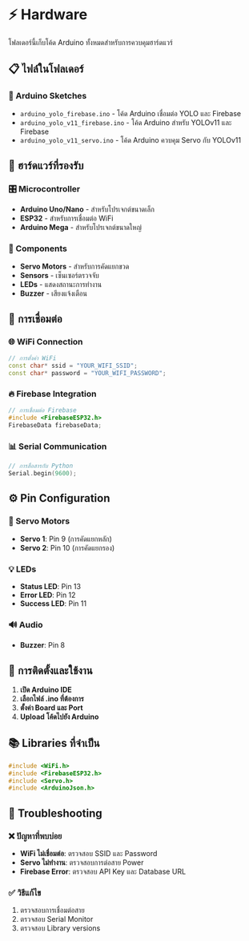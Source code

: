 # ⚡ Hardware

โฟลเดอร์นี้เก็บโค้ด Arduino ทั้งหมดสำหรับการควบคุมฮาร์ดแวร์

## 📋 ไฟล์ในโฟลเดอร์

### 🔌 Arduino Sketches
- `arduino_yolo_firebase.ino` - โค้ด Arduino เชื่อมต่อ YOLO และ Firebase
- `arduino_yolo_v11_firebase.ino` - โค้ด Arduino สำหรับ YOLOv11 และ Firebase
- `arduino_yolo_v11_servo.ino` - โค้ด Arduino ควบคุม Servo กับ YOLOv11

## 🔧 ฮาร์ดแวร์ที่รองรับ

### 🎛️ Microcontroller
- **Arduino Uno/Nano** - สำหรับโปรเจกต์ขนาดเล็ก
- **ESP32** - สำหรับการเชื่อมต่อ WiFi
- **Arduino Mega** - สำหรับโปรเจกต์ขนาดใหญ่

### 🔩 Components
- **Servo Motors** - สำหรับการคัดแยกขวด
- **Sensors** - เซ็นเซอร์ตรวจจับ
- **LEDs** - แสดงสถานะการทำงาน
- **Buzzer** - เสียงแจ้งเตือน

## 📡 การเชื่อมต่อ

### 🌐 WiFi Connection
```cpp
// การตั้งค่า WiFi
const char* ssid = "YOUR_WIFI_SSID";
const char* password = "YOUR_WIFI_PASSWORD";
```

### 🔥 Firebase Integration
```cpp
// การเชื่อมต่อ Firebase
#include <FirebaseESP32.h>
FirebaseData firebaseData;
```

### 📊 Serial Communication
```cpp
// การสื่อสารกับ Python
Serial.begin(9600);
```

## ⚙️ Pin Configuration

### 🔌 Servo Motors
- **Servo 1**: Pin 9 (การคัดแยกหลัก)
- **Servo 2**: Pin 10 (การคัดแยกรอง)

### 💡 LEDs
- **Status LED**: Pin 13
- **Error LED**: Pin 12
- **Success LED**: Pin 11

### 🔊 Audio
- **Buzzer**: Pin 8

## 🚀 การติดตั้งและใช้งาน

1. **เปิด Arduino IDE**
2. **เลือกไฟล์ .ino ที่ต้องการ**
3. **ตั้งค่า Board และ Port**
4. **Upload โค้ดไปยัง Arduino**

## 📚 Libraries ที่จำเป็น

```cpp
#include <WiFi.h>
#include <FirebaseESP32.h>
#include <Servo.h>
#include <ArduinoJson.h>
```

## 🔧 Troubleshooting

### ❌ ปัญหาที่พบบ่อย
- **WiFi ไม่เชื่อมต่อ**: ตรวจสอบ SSID และ Password
- **Servo ไม่ทำงาน**: ตรวจสอบการต่อสาย Power
- **Firebase Error**: ตรวจสอบ API Key และ Database URL

### ✅ วิธีแก้ไข
1. ตรวจสอบการเชื่อมต่อสาย
2. ตรวจสอบ Serial Monitor
3. ตรวจสอบ Library versions